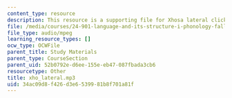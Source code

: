 ```yaml
---
content_type: resource
description: This resource is a supporting file for Xhosa lateral click.
file: /media/courses/24-901-language-and-its-structure-i-phonology-fall-2010/34ac09d8f426d3e6539981b8f701a81f_xho_lateral.mp3
file_type: audio/mpeg
learning_resource_types: []
ocw_type: OCWFile
parent_title: Study Materials
parent_type: CourseSection
parent_uid: 52b0792e-d6ee-155e-eb47-087fbada3cb6
resourcetype: Other
title: xho_lateral.mp3
uid: 34ac09d8-f426-d3e6-5399-81b8f701a81f
---
```

